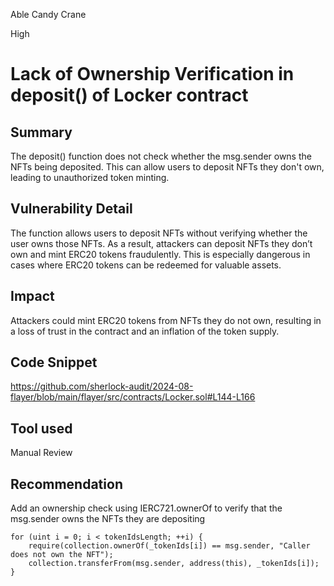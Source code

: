 Able Candy Crane

High

# Lack of Ownership Verification in deposit() of Locker contract

## Summary
The deposit() function does not check whether the msg.sender owns the NFTs being deposited. This can allow users to deposit NFTs they don't own, leading to unauthorized token minting.

## Vulnerability Detail
The function allows users to deposit NFTs without verifying whether the user owns those NFTs. As a result, attackers can deposit NFTs they don’t own and mint ERC20 tokens fraudulently. This is especially dangerous in cases where ERC20 tokens can be redeemed for valuable assets.

## Impact
Attackers could mint ERC20 tokens from NFTs they do not own, resulting in a loss of trust in the contract and an inflation of the token supply.

## Code Snippet
https://github.com/sherlock-audit/2024-08-flayer/blob/main/flayer/src/contracts/Locker.sol#L144-L166

## Tool used
Manual Review

## Recommendation
Add an ownership check using IERC721.ownerOf to verify that the msg.sender owns the NFTs they are depositing
```solidity
for (uint i = 0; i < tokenIdsLength; ++i) {
    require(collection.ownerOf(_tokenIds[i]) == msg.sender, "Caller does not own the NFT");
    collection.transferFrom(msg.sender, address(this), _tokenIds[i]);
}
```
